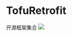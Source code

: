 # TofuRetrofit
开源框架集合
[![](https://jitpack.io/v/weixlong/TofuRetrofit.svg)](https://jitpack.io/#weixlong/TofuRetrofit)
